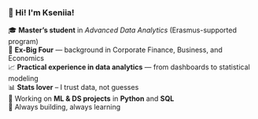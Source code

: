 ### 👋 Hi! I'm Kseniia!

🎓 **Master’s student** in *Advanced Data Analytics* (Erasmus-supported program)  
💼 **Ex-Big Four** — background in Corporate Finance, Business, and Economics  
📈 **Practical experience in data analytics** — from dashboards to statistical modeling   
📊 **Stats lover** – I trust data, not guesses    
🧠 Working on **ML & DS projects** in **Python** and **SQL**    
🚀 Always building, always learning  
